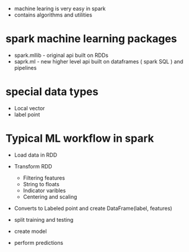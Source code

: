 * machine learing is very easy in spark
* contains algorithms and utilities


# spark machine learning packages
* spark.mllib - original api built on RDDs
* saprk.ml - new higher level api built on dataframes ( spark SQL ) and pipelines


# special data types
* Local vector
* label point



# Typical ML workflow in spark
* Load data in RDD
* Transform RDD
    * Filtering features 
    * String to floats
    * Indicator varibles
    * Centering and scaling

* Converts to Labeled point and create DataFrame(label, features)
* split training and testing
* create model
* perform predictions
